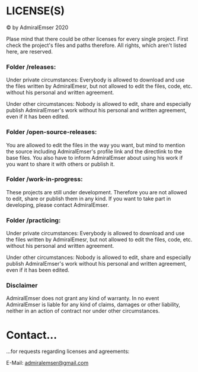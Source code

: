 # LICENSE(S)

© by AdmiralEmser 2020

Plase mind that there could be other licenses for every single project. First check the project's files and paths therefore. All rights, which aren't listed here, are reserved.


### Folder /releases:

Under private circumstances:
Everybody is allowed to download and use the files written by AdmiralEmesr, but not allowed to edit the files, code, etc. without his personal and written agreement.

Under other circumstances:
Nobody is allowed to edit, share and especially publish AdmiralEmser's work without his personal and written agreement, even if it has been edited.


### Folder /open-source-releases:

You are allowed to edit the files in the way you want, but mind to mention the source including AdmiralEmser's profile link and the directlink to the base files. You also have to inform AdmiralEmser about using his work if you want to share it with others or publish it.


### Folder /work-in-progress:

These projects are still under development. Therefore you are not allowed to edit, share or publish them in any kind. If you want to take part in developing, please contact AdmiralEmser.


### Folder /practicing:

Under private circumstances:
Everybody is allowed to download and use the files written by AdmiralEmesr, but not allowed to edit the files, code, etc. without his personal and written agreement.

Under other circumstances:
Nobody is allowed to edit, share and especially publish AdmiralEmser's work without his personal and written agreement, even if it has been edited.


### Disclaimer

AdmiralEmser does not grant any kind of warranty. In no event AdmiralEmser is liable for any kind of claims, damages or other liability, neither in an action of contract nor under other circumstances.




# Contact...
...for requests regarding licenses and agreements:

E-Mail: admiralemser@gmail.com
